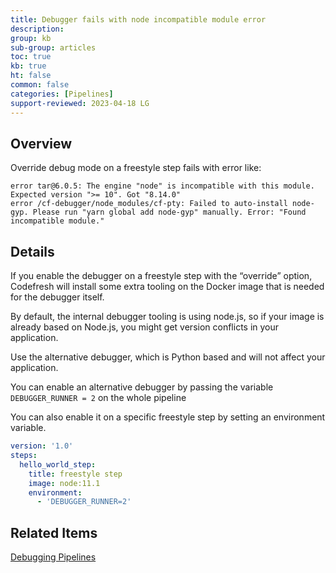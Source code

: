 ```yaml
---
title: Debugger fails with node incompatible module error
description: 
group: kb
sub-group: articles
toc: true
kb: true
ht: false
common: false
categories: [Pipelines]
support-reviewed: 2023-04-18 LG
---
```


## Overview

Override debug mode on a freestyle step fails with error like:

```shell
error tar@6.0.5: The engine "node" is incompatible with this module. Expected version ">= 10". Got "8.14.0"
error /cf-debugger/node_modules/cf-pty: Failed to auto-install node-gyp. Please run "yarn global add node-gyp" manually. Error: "Found incompatible module."
 ```

## Details

If you enable the debugger on a freestyle step with the “override” option, Codefresh will install some extra tooling on the Docker image that is needed for the debugger itself.

By default, the internal debugger tooling is using node.js, so if your image is already based on Node.js, you might get version conflicts in your application.

Use the alternative debugger, which is Python based and will not affect your application.

You can enable an alternative debugger by passing the variable `DEBUGGER_RUNNER = 2` on the whole pipeline

You can also enable it on a specific freestyle step by setting an environment variable.

```yaml
version: '1.0'
steps:
  hello_world_step:
    title: freestyle step
    image: node:11.1
    environment:
      - 'DEBUGGER_RUNNER=2'
```

## Related Items

[Debugging Pipelines]({{site.baseurl}}/docs/pipelines/debugging-pipelines/)
